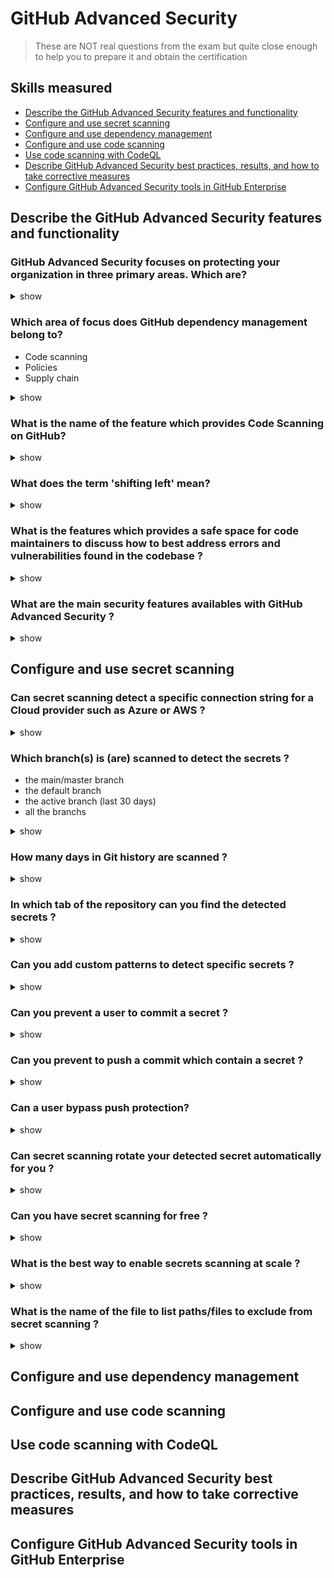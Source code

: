 # GitHub Advanced Security

> These are NOT real questions from the exam but quite close enough to help you to prepare it and obtain the certification

## Skills measured

- [Describe the GitHub Advanced Security features and functionality](#describe-github-advanced-security-best-practices-results-and-how-to-take-corrective-measures)
- [Configure and use secret scanning](#configure-and-use-code-scanning)
- [Configure and use dependency management](#configure-and-use-dependency-management)
- [Configure and use code scanning](#configure-and-use-code-scanning)
- [Use code scanning with CodeQL](#use-code-scanning-with-codeql)
- [Describe GitHub Advanced Security best practices, results, and how to take corrective measures](#describe-github-advanced-security-best-practices-results-and-how-to-take-corrective-measures)
- [Configure GitHub Advanced Security tools in GitHub Enterprise](#configure-github-advanced-security-tools-in-github-enterprise)

## Describe the GitHub Advanced Security features and functionality

### GitHub Advanced Security focuses on protecting your organization in three primary areas. Which are?

<details><summary>show</summary>
<p>

- Supply chain
- Code
- Environments

</p>
</details>

### Which area of focus does GitHub dependency management belong to?

- Code scanning
- Policies
- Supply chain

<details><summary>show</summary>
<p>

Supply chain

</p>
</details>

### What is the name of the feature which provides Code Scanning on GitHub?

<details><summary>show</summary>
<p>

CodeQL

</p>
</details>

### What does the term 'shifting left' mean?

<details><summary>show</summary>
<p>

Incorporating security principles early in the software development lifecycle

</p>
</details>

### What is the features which provides a safe space for code maintainers to discuss how to best address errors and vulnerabilities found in the codebase ?

<details><summary>show</summary>
<p>

security advisories
</p>
</details>

### What are the main security features availables with GitHub Advanced Security ?

<details><summary>show</summary>
<p>

- Dependabot
- Code scanning (CodeQL or 3rd party)
- Secret scanning

</p>
</details>

## Configure and use secret scanning

### Can secret scanning detect a specific connection string for a Cloud provider such as Azure or AWS ?

<details><summary>show</summary>
<p>

Yes. A lot of [providers formats](https://docs.github.com/en/code-security/secret-scanning/secret-scanning-patterns) can be detected within the source code.

</p>
</details>

### Which branch(s) is (are) scanned to detect the secrets ?

- the main/master branch
- the default branch
- the active branch (last 30 days)
- all the branchs

<details><summary>show</summary>
<p>

ALL the branchs

</p>
</details>

### How many days in Git history are scanned ?

<details><summary>show</summary>
<p>

ALL history is scanned.

</p>
</details>

### In which tab of the repository can you find the detected secrets  ?

<details><summary>show</summary>
<p>

In the **Security** > **Secret scanning** screen.

</p>
</details>

### Can you add custom patterns to detect specific secrets ?

<details><summary>show</summary>
<p>

Yes, you can add up to 100 custom patterns.

</p>
</details>

### Can you prevent a user to commit a secret ?

<details><summary>show</summary>
<p>

No, or you need a local software to scan pre-commit.

</p>
</details>

### Can you prevent to push a commit which contain a secret ?

<details><summary>show</summary>
<p>

Yes, you can enable [**push protection**](https://docs.github.com/en/enterprise-cloud@latest/code-security/secret-scanning/protecting-pushes-with-secret-scanning) which scans the content of the commit before allowing it on the server.

</p>
</details>

### Can a user bypass push protection?

<details><summary>show</summary>
<p>

Yes, but then it generates an alert in the Security tab, a bypass even is added to the audit log and an email is sent to org owners, security managers and repo administrators.

</p>
</details>

### Can secret scanning rotate your detected secret automatically for you ?

<details><summary>show</summary>
<p>

No but in some cases, GitHub also notifies the service provider who issued the secret. The service provider can then take any appropriate action like revoking the secret, issuing a new secret or reaching out to you directly depending on the associated risks to you or them.

</p>
</details>

### Can you have secret scanning for free ?

<details><summary>show</summary>
<p>

Yes, it is enabled by default on all public repositories. It **cannot be configured or turned off**. Secret scanning **must be enabled manually** on private repositories but it then a paid option.

</p>
</details>

### What is the best way to enable secrets scanning at scale ?

<details><summary>show</summary>
<p>

You can enable it at organization level to enable it by default on all private repositories.

Follow the steps below to enable secret scanning for an organization:

- In your organization, navigate to Settings > Security & analysis.
- Under Configure security and analysis features, click the Enable all button next to GitHub Advanced Security.
- Review the impact of enabling Advanced Security on all repositories and click Enable all.
- Click the Enable all button next to Secret scanning.
- Optionally enable the feature by default for new repositories in your organization, and click Enable for eligible repositories.


</p>
</details>

### What is the name of the file to list paths/files to exclude from secret scanning ?

<details><summary>show</summary>
<p>

The file **.github/secret_scanning.yml** and then using the keyword **paths-ignore**

```yaml
paths-ignore:
  - "foo/bar/*.js"
```

> If there are more than 1,000 entries in paths-ignore, secret scanning will only exclude the first 1,000 directories from scans.
  If secret_scanning.yml is larger than 1 MB, secret scanning will ignore the entire file.

</p>
</details>




## Configure and use dependency management
## Configure and use code scanning
## Use code scanning with CodeQL
## Describe GitHub Advanced Security best practices, results, and how to take corrective measures

## Configure GitHub Advanced Security tools in GitHub Enterprise

